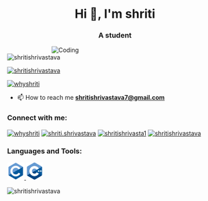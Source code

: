 
<h1 align="center">Hi 👋, I'm shriti</h1>
<h3 align="center">A student</h3>
<img align="right" alt="Coding" width="400" src="https://miro.medium.com/max/1400/1*qdAW1TjCN57h1lbuuzvchg.gif">



<p align="left"> <img src="https://komarev.com/ghpvc/?username=shritishrivastava&label=Profile%20views&color=0e75b6&style=flat" alt="shritishrivastava" /> </p>

<p align="left"> <a href="https://github.com/ryo-ma/github-profile-trophy"><img src="https://github-profile-trophy.vercel.app/?username=shritishrivastava" alt="shritishrivastava" /></a> </p>

<p align="left"> <a href="https://twitter.com/whyshriti" target="blank"><img src="https://img.shields.io/twitter/follow/whyshriti?logo=twitter&style=for-the-badge" alt="whyshriti" /></a> </p>

- 📫 How to reach me **shritishrivastava7@gmail.com**

<h3 align="left">Connect with me:</h3>
<p align="left">
<a href="https://twitter.com/whyshriti" target="blank"><img align="center" src="https://raw.githubusercontent.com/rahuldkjain/github-profile-readme-generator/master/src/images/icons/Social/twitter.svg" alt="whyshriti" height="30" width="40" /></a>
<a href="https://instagram.com/shriti.shrivastava" target="blank"><img align="center" src="https://raw.githubusercontent.com/rahuldkjain/github-profile-readme-generator/master/src/images/icons/Social/instagram.svg" alt="shriti.shrivastava" height="30" width="40" /></a>
<a href="https://www.hackerrank.com/shritishrivasta1" target="blank"><img align="center" src="https://raw.githubusercontent.com/rahuldkjain/github-profile-readme-generator/master/src/images/icons/Social/hackerrank.svg" alt="shritishrivasta1" height="30" width="40" /></a>
<a href="https://www.leetcode.com/shritishrivastava" target="blank"><img align="center" src="https://raw.githubusercontent.com/rahuldkjain/github-profile-readme-generator/master/src/images/icons/Social/leet-code.svg" alt="shritishrivastava" height="30" width="40" /></a>
</p>

<h3 align="left">Languages and Tools:</h3>
<p align="left"> <a href="https://www.cprogramming.com/" target="_blank" rel="noreferrer"> <img src="https://raw.githubusercontent.com/devicons/devicon/master/icons/c/c-original.svg" alt="c" width="40" height="40"/> </a> <a href="https://www.w3schools.com/cpp/" target="_blank" rel="noreferrer"> <img src="https://raw.githubusercontent.com/devicons/devicon/master/icons/cplusplus/cplusplus-original.svg" alt="cplusplus" width="40" height="40"/> </a> </p>

<p><img align="center" src="https://github-readme-streak-stats.herokuapp.com/?user=shritishrivastava&" alt="shritishrivastava" /></p>
